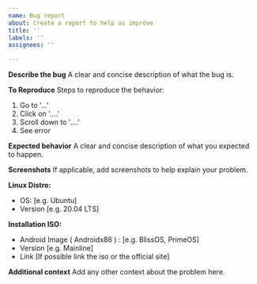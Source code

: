 ```yaml
---
name: Bug report
about: Create a report to help us improve
title: ''
labels: ''
assignees: ''

---
```


**Describe the bug**
A clear and concise description of what the bug is.

**To Reproduce**
Steps to reproduce the behavior:
1. Go to '...'
2. Click on '....'
3. Scroll down to '....'
4. See error

**Expected behavior**
A clear and concise description of what you expected to happen.

**Screenshots**
If applicable, add screenshots to help explain your problem.

**Linux Distro:**
 - OS: [e.g. Ubuntu]
 - Version [e.g. 20.04 LTS]

**Installation ISO:**
 - Android Image ( Androidx86 ) : [e.g. BlissOS, PrimeOS]
 - Version [e.g. Mainline]
 - Link [If possible link the iso or the official site]

**Additional context**
Add any other context about the problem here.
